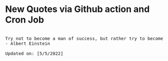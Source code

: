 # New Quotes via Github action and Cron Job

<pre>
<!-- #quote -->
Try not to become a man of success, but rather try to become a man of value.
- Albert Einstein

Updated on: [5/5/2022]
<!-- #quoteEnd -->
</pre>
